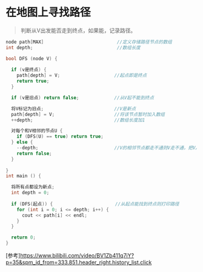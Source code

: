 # 在地图上寻找路径

>判断从V出发能否走到终点，如果能，记录路径。

```C
node path[MAX]                           //定义存储路径节点的数组
int depth;                               //数组长度

bool DFS (node V) {
  
  if (v是终点) {                        
    path[depth] = V;                    //起点即是终点
    return true;
  }

  if (v是旧点) return false;             //从V起不能到终点

  将V标记为旧点;                          //V是新点
  path[depth] = V;                      //将该节点暂时加入数组
  ++depth;                              //数组长度加1

  对每个和V相邻的节点U {
    if (DFS(U) == true) return true;
  } else {
    --depth;                            //V的相邻节点都走不通则V走不通，把V从数组中删除
    return false;
  }
  
}
int main () {

  将所有点都设为新点;
  int depth = 0;
  
  if (DFS(起点)) {                       //从起点能找到终点则打印路径
    for (int i = 0; i <= depth; i++) {
      cout << path[i] << endl;
    }
  }

  return 0;
}

```

[参考]<https://www.bilibili.com/video/BV1Zb411q7iY?p=35&spm_id_from=333.851.header_right.history_list.click>
